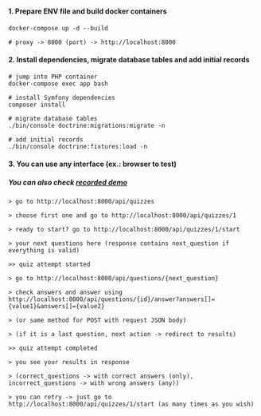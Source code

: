 ###

#### 1. Prepare ENV file and build docker containers

```shell
docker-compose up -d --build

# proxy -> 8000 (port) -> http://localhost:8000
```

#### 2. Install dependencies, migrate database tables and add initial records

```shell
# jump into PHP container
docker-compose exec app bash

# install Symfony dependencies
composer install

# migrate database tables
./bin/console doctrine:migrations:migrate -n

# add initial records
./bin/console doctrine:fixtures:load -n
```

#### 3. You can use any interface (ex.: browser to test)

##### You can also check [recorded demo](https://www.loom.com/share/d8347634af9749c4a8af01ead77c0af6?sid=8e074f88-adde-4c6a-bf7c-2ecf4c47440b)

```shell
> go to http://localhost:8000/api/quizzes

> choose first one and go to http://localhost:8000/api/quizzes/1

> ready to start? go to http://localhost:8000/api/quizzes/1/start

> your next questions here (response contains next_question if everything is valid)

>> quiz attempt started

> go to http://localhost:8000/api/questions/{next_question}

> check answers and answer using http://localhost:8000/api/questions/{id}/answer?answers[]={value1}&answers[]={value2}

> (or same method for POST with request JSON body)

> (if it is a last question, next action -> redirect to results)

>> quiz attempt completed

> you see your results in response 

> (correct_questions -> with correct answers (only), incorrect_questions -> with wrong answers (any))

> you can retry -> just go to http://localhost:8000/api/quizzes/1/start (as many times as you wish)
```